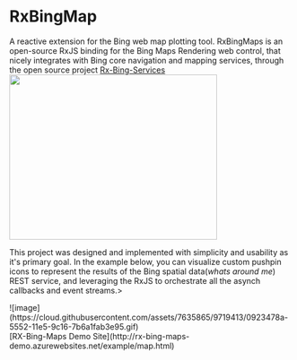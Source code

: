 # RxBingMap
A reactive extension for the Bing web map plotting tool. 
RxBingMaps is an open-source RxJS binding for the Bing Maps Rendering web control, that nicely integrates with Bing core navigation and mapping services, through the open source project [Rx-Bing-Services](https://github.com/erikschlegel/RxBingServices)
<img width="370" height="295" src="https://cloud.githubusercontent.com/assets/7635865/9736052/fc4193f8-560c-11e5-82db-c23c91c05615.png"/>
<p>This project was designed and implemented with simplicity and usability as it's primary goal. In the example below, you can visualize custom pushpin icons to represent the results of the Bing spatial data(<i>whats around me</i>) REST service, and leveraging the RxJS to orchestrate all the asynch callbacks and event streams.></p>
![image](https://cloud.githubusercontent.com/assets/7635865/9719413/0923478a-5552-11e5-9c16-7b6a1fab3e95.gif)
<br>[RX-Bing-Maps Demo Site](http://rx-bing-maps-demo.azurewebsites.net/example/map.html)
